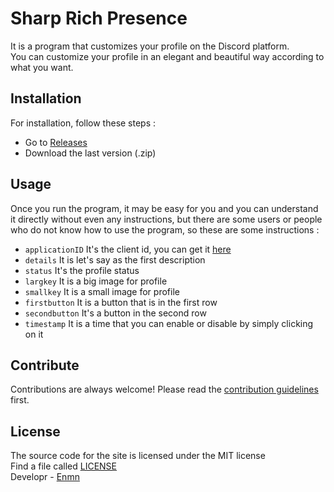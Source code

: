 # Sharp Rich Presence 

It is a program that customizes your profile on the Discord platform. <br>You can customize your profile in an elegant and beautiful way according to what you want.

## Installation
For installation, follow these steps :
- Go to [Releases](https://github.com/Enmn/SharpRPC/releases/tag/SharpRPC)
- Download the last version (.zip)


## Usage
Once you run the program, it may be easy for you and you can understand it directly without even any instructions, but there are some users or people who do not know how to use the program, so these are some instructions :
- `applicationID` It's the client id, you can get it [here](https://discord.com/developers/applications)
- `details` It is let's say as the first description
- `status` It's the profile status
- `largkey` It is a big image for profile
- `smallkey` It is a small image for  profile
- `firstbutton` It is a button that is in the first row
- `secondbutton` It's a button in the second row
- `timestamp` It is a time that you can enable or disable by simply clicking on it 

## Contribute
Contributions are always welcome!
Please read the [contribution guidelines](contributing.md) first.

## License
The source code for the site is licensed under the MIT license<br/>
Find a file called [LICENSE](LICENSE)<br/>
Developr - [Enmn](https://github.com/Enmn)
